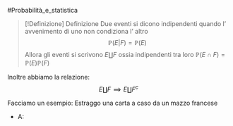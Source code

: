 #Probabilità_e_statistica 
>[!Definizione]  Definizione
>Due eventi si dicono indipendenti quando l’ avvenimento di uno non condiziona l’ altro
>$$\mathbb{P}(E|F)=\mathbb{P}(E)$$
>Allora gli eventi si scrivono $E\coprod F$ ossia indipendenti tra loro $\mathbb{P}(E\cap F)=\mathbb{P}(E)\mathbb{P}(F)$

Inoltre abbiamo la relazione:
$$E\coprod F\implies E \coprod F^c$$

Facciamo un esempio:
Estraggo una carta a caso da un mazzo francese
- A: